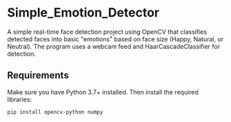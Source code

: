 # Simple_Emotion_Detector
A simple real-time face detection project using OpenCV that classifies detected faces into basic "emotions" based on face size (Happy, Natural, or Neutral). The program uses a webcam feed and HaarCascadeClassifier for detection.

## Requirements

Make sure you have Python 3.7+ installed. Then install the required libraries:

```bash
pip install opencv-python numpy
